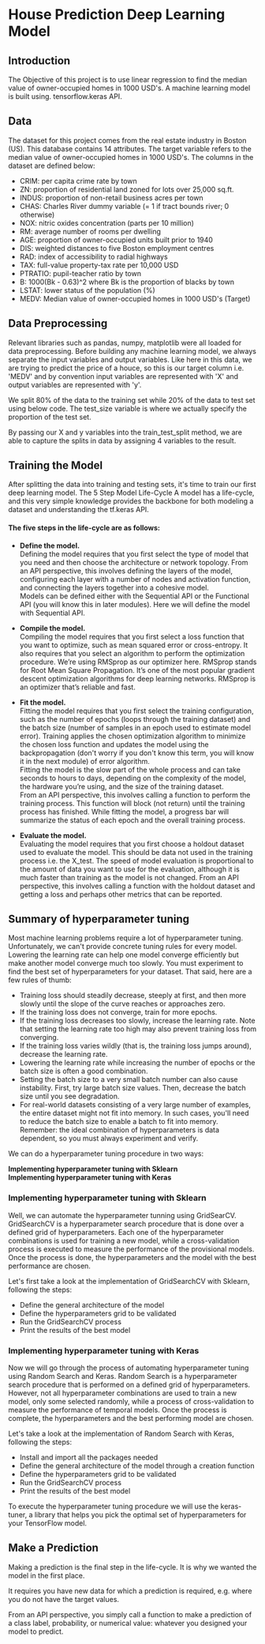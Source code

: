# House Prediction Deep Learning Model
## Introduction
The Objective of this project is to use linear regression to find the median value of owner-occupied homes in 1000 USD's. A machine learning model is built using. tensorflow.keras API.

## Data
The dataset for this project comes from the real estate industry in Boston (US). This database contains 14 attributes. The target variable refers to the median value of owner-occupied homes in 1000 USD's. The columns in the dataset are defined below:
- CRIM: per capita crime rate by town
- ZN: proportion of residential land zoned for lots over 25,000 sq.ft.
- INDUS: proportion of non-retail business acres per town
- CHAS: Charles River dummy variable (= 1 if tract bounds river; 0 otherwise)
- NOX: nitric oxides concentration (parts per 10 million)
- RM: average number of rooms per dwelling
- AGE: proportion of owner-occupied units built prior to 1940
- DIS: weighted distances to five Boston employment centres
- RAD: index of accessibility to radial highways
- TAX: full-value property-tax rate per 10,000 USD
- PTRATIO: pupil-teacher ratio by town
- B: 1000(Bk - 0.63)^2 where Bk is the proportion of blacks by town
- LSTAT: lower status of the population (%)
- MEDV: Median value of owner-occupied homes in 1000 USD's (Target)

## Data Preprocessing
Relevant libraries such as pandas, numpy, matplotlib were all loaded for data preprocessing. Before building any machine learning model, we always separate the input variables and output variables. Like here in this data, we are trying to predict the price of a houce, so this is our target column i.e. 'MEDV' and by convention input variables are represented with 'X' and output variables are represented with 'y'.

We split 80% of the data to the training set while 20% of the data to test set using below code. The test_size variable is where we actually specify the proportion of the test set.

By passing our X and y variables into the train_test_split method, we are able to capture the splits in data by assigning 4 variables to the result.

## Training the Model
After splitting the data into training and testing sets, it's time to train our first deep learning model.
The 5 Step Model Life-Cycle
A model has a life-cycle, and this very simple knowledge provides the backbone for both modeling a dataset and understanding the tf.keras API.

#### The five steps in the life-cycle are as follows:

- <strong> Define the model.</strong><br>
Defining the model requires that you first select the type of model that you need and then choose the architecture or network topology.
From an API perspective, this involves defining the layers of the model, configuring each layer with a number of nodes and activation function, and connecting the layers together into a cohesive model.<br>
Models can be defined either with the Sequential API or the Functional API (you will know this in later modules). Here we will define the model with Sequential API.

- <strong> Compile the model.</strong><br>
Compiling the model requires that you first select a loss function that you want to optimize, such as mean squared error or cross-entropy.
It also requires that you select an algorithm to perform the optimization procedure. We’re using RMSprop as our optimizer here. RMSprop stands for Root Mean Square Propagation. It’s one of the most popular gradient descent optimization algorithms for deep learning networks. RMSprop is an optimizer that’s reliable and fast.

- <strong> Fit the model.</strong><br>
Fitting the model requires that you first select the training configuration, such as the number of epochs (loops through the training dataset) and the batch size (number of samples in an epoch used to estimate model error).
Training applies the chosen optimization algorithm to minimize the chosen loss function and updates the model using the backpropagation (don't worry if you don't know this term, you will know it in the next module) of error algorithm.<br>
Fitting the model is the slow part of the whole process and can take seconds to hours to days, depending on the complexity of the model, the hardware you’re using, and the size of the training dataset.<br>
From an API perspective, this involves calling a function to perform the training process. This function will block (not return) until the training process has finished. While fitting the model, a progress bar will summarize the status of each epoch and the overall training process.

- <strong> Evaluate the model.</strong><br>
Evaluating the model requires that you first choose a holdout dataset used to evaluate the model. This should be data not used in the training process i.e. the X_test.
The speed of model evaluation is proportional to the amount of data you want to use for the evaluation, although it is much faster than training as the model is not changed. From an API perspective, this involves calling a function with the holdout dataset and getting a loss and perhaps other metrics that can be reported.<br>

## Summary of hyperparameter tuning
Most machine learning problems require a lot of hyperparameter tuning. Unfortunately, we can't provide concrete tuning rules for every model. Lowering the learning rate can help one model converge efficiently but make another model converge much too slowly. You must experiment to find the best set of hyperparameters for your dataset. That said, here are a few rules of thumb:<br>

- Training loss should steadily decrease, steeply at first, and then more slowly until the slope of the curve reaches or approaches zero.
- If the training loss does not converge, train for more epochs.
- If the training loss decreases too slowly, increase the learning rate. Note that setting the learning rate too high may also prevent training loss from converging.
- If the training loss varies wildly (that is, the training loss jumps around), decrease the learning rate.
- Lowering the learning rate while increasing the number of epochs or the batch size is often a good combination.
- Setting the batch size to a very small batch number can also cause instability. First, try large batch size values. Then, decrease the batch size until you see degradation.
- For real-world datasets consisting of a very large number of examples, the entire dataset might not fit into memory. In such cases, you'll need to reduce the batch size to enable a batch to fit into memory.<br>
Remember: the ideal combination of hyperparameters is data dependent, so you must always experiment and verify.

We can do a hyperparameter tuning procedure in two ways:

<strong>Implementing hyperparameter tuning with Sklearn</strong><br>
<strong>Implementing hyperparameter tuning with Keras</strong><br>

### Implementing hyperparameter tuning with Sklearn<br>
Well, we can automate the hyperparameter tunning using GridSearCV. GridSearchCV is a hyperparameter search procedure that is done over a defined grid of hyperparameters. Each one of the hyperparameter combinations is used for training a new model, while a cross-validation process is executed to measure the performance of the provisional models. Once the process is done, the hyperparameters and the model with the best performance are chosen.

Let's first take a look at the implementation of GridSearchCV with Sklearn, following the steps:

- Define the general architecture of the model
- Define the hyperparameters grid to be validated
- Run the GridSearchCV process
- Print the results of the best model

### Implementing hyperparameter tuning with Keras<br>
Now we will go through the process of automating hyperparameter tuning using Random Search and Keras. Random Search is a hyperparameter search procedure that is performed on a defined grid of hyperparameters. However, not all hyperparameter combinations are used to train a new model, only some selected randomly, while a process of cross-validation to measure the performance of temporal models. Once the process is complete, the hyperparameters and the best performing model are chosen.

Let's take a look at the implementation of Random Search with Keras, following the steps:

- Install and import all the packages needed
- Define the general architecture of the model through a creation function
- Define the hyperparameters grid to be validated
- Run the GridSearchCV process
- Print the results of the best model

To execute the hyperparameter tuning procedure we will use the keras-tuner, a library that helps you pick the optimal set of hyperparameters for your TensorFlow model.

## Make a Prediction<br>
Making a prediction is the final step in the life-cycle. It is why we wanted the model in the first place.

It requires you have new data for which a prediction is required, e.g. where you do not have the target values.

From an API perspective, you simply call a function to make a prediction of a class label, probability, or numerical value: whatever you designed your model to predict.

